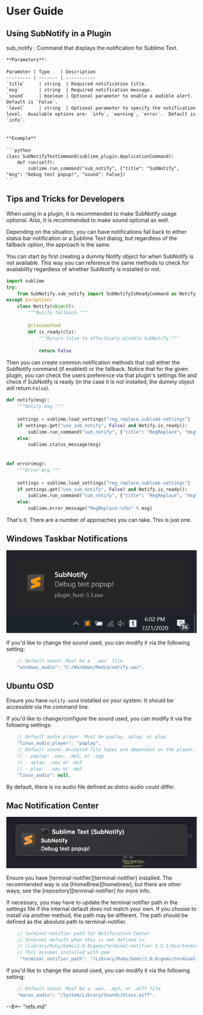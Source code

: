 # User Guide

## Using SubNotify in a Plugin

sub_notify
: 
    Command that displays the notification for Sublime Text.

    **Parameters**:

    Parameter | Type    | Description
    --------- | ------- | -----------
    `title`     | string  | Required notification title.
    `msg`       | string  | Required notification message.
    `sound`     | boolean | Optional parameter to enable a audible alert. Default is `False`.
    `level`     | string  | Optional parameter to specify the notification level.  Available options are: `info`, `warning`, `error`.  Default is `info`.


    **Example**

    ```python
    class SubNotifyTestCommand(sublime_plugin.ApplicationCommand):
        def run(self):
            sublime.run_command("sub_notify", {"title": "SubNotify", "msg": "Debug test popup!", "sound": False})
    ```

## Tips and Tricks for Developers

When using in a plugin, it is recommended to make SubNotify usage optional. Also, it is recommended to make sound
optional as well.

Depending on the situation, you can have notifications fall back to either status bar notification or a Sublime Text
dialog, but regardless of the fallback option, the approach is the same.

You can start by first creating a dummy Notify object for when SubNotify is not available.  This way you can reference
the same methods to check for availability regardless of whether SubNotify is installed or not.

```python
import sublime
try:
    from SubNotify.sub_notify import SubNotifyIsReadyCommand as Notify
except Exception:
    class Notify(object):
        """Notify fallback."""

        @classmethod
        def is_ready(cls):
            """Return false to effectively disable SubNotify."""

            return False
```

Then you can create common notification methods that call either the SubNotify command (if enabled) or the fallback.
Notice that for the given plugin, you can check the users preference via that plugin's settings file and check if
SubNotify is ready (in the case it is not installed, the dummy object will return `False`).

```python
def notify(msg):
    """Notify msg."""

    settings = sublime.load_settings("reg_replace.sublime-settings")
    if settings.get("use_sub_notify", False) and Notify.is_ready():
        sublime.run_command("sub_notify", {"title": "RegReplace", "msg": msg})
    else:
        sublime.status_message(msg)


def error(msg):
    """Error msg."""

    settings = sublime.load_settings("reg_replace.sublime-settings")
    if settings.get("use_sub_notify", False) and Notify.is_ready():
        sublime.run_command("sub_notify", {"title": "RegReplace", "msg": msg, "level": "error"})
    else:
        sublime.error_message("RegReplace:\n%s" % msg)
```

That's it.  There are a number of approaches you can take.  This is just one.

## Windows Taskbar Notifications

![Example Windows](images/example-win.png)

If you'd like to change the sound used, you can modify it via the following setting:

```js
    // Default sound. Must be a `.wav` file.
    "windows_audio": "C:/Windows/Media/notify.wav",
```

## Ubuntu OSD

Ensure you have `notify-send` installed on your system.  It should be accessible via the command line.

If you'd like to change/configure the sound used, you can modify it via the following settings:

```js
    // Default audio player. Must be paplay, aplay, or play.
    "linux_audio_player": "paplay",
    // Default sound. Accepted file types are dependant on the player:
    // - paplay: .wav, .mp3, or .ogg
    // - aplay: .wav or .mp3
    // - play:  .wav or .mp3
    "linux_audio": null,
```

By default, there is no audio file defined as distro audio could differ.

## Mac Notification Center

![Example macOS](images/example-macos.png)

Ensure you have [terminal-notifier][terminal-notifier] installed.  The recommended way is via [HomeBrew][homebrew],
but there are other ways; see the [repository][terminal-notifier] for more info.

If necessary, you may have to update the terminal notifier path in the settings file if the internal default does not
match your own. If you choose to install via another method, the path may be different. The path should be defined as
the absolute path to terminal-notifier.

```javascript
    // terminal-notifier path for Notification Center
    // Internal default when this is not defined is:
    // /Library/Ruby/Gems/2.0.0/gems/terminal-notifier-1.5.1/bin/terminal-notifier
    // This assumes installed with gem
     "terminal_notifier_path": "/Library/Ruby/Gems/2.0.0/gems/terminal-notifier-1.5.1/bin/terminal-notifier"
```

If you'd like to change the sound used, you can modify it via the following setting:

```js
    // Default sound. Must be a .wav, .mp3, or .aiff file.
    "macos_audio": "/System/Library/Sounds/Glass.aiff",
```

--8<-- "refs.md"
